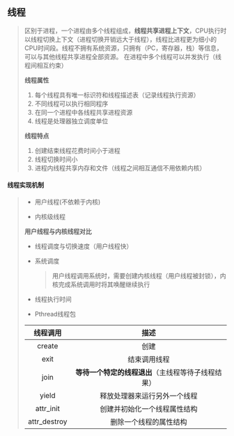 ## 线程

> 区别于进程，一个进程由多个线程组成，**线程共享进程上下文**，CPU执行时以线程切换上下文（进程切换开销远大于线程），线程比进程更为细小的CPU时间段。线程不拥有系统资源，只拥有（PC，寄存器，栈）等信息，可以与其他线程共享进程全部资源。 在进程中多个线程可以并发执行（线程间相互约束）
>
> **线程属性**
>
> 1. 每个线程具有唯一标识符和线程描述表（记录线程执行资源）
> 2. 不同线程可以执行相同程序
> 3. 在同一个进程中各线程共享进程资源
> 4. 线程是处理器独立调度单位
>
> **线程特点**
>
> 1. 创建结束线程花费时间小于进程
> 2. 线程切换时间小
> 3. 进程内线程共享内存和文件（线程之间相互通信不用依赖内核）

#### **线程实现机制**

> - 用户线程(不依赖于内核)
>
> - 内核级线程
>
> **用户线程与内核线程对比**
>
> - 线程调度与切换速度（用户线程快）
>
> - 系统调度
>
>   > 用户线程调用系统时，需要创建内核线程（用户线程被封锁），内核完成系统调用时将其唤醒继续执行
>
> - 线程执行时间
>
> - Pthread线程包
>
> |   线程调用   |                        描述                        |
> | :----------: | :------------------------------------------------: |
> |    create    |                        创建                        |
> |     exit     |                    结束调用线程                    |
> |     join     | **等待一个特定的线程退出**（主线程等待子线程结果） |
> |    yield     |            释放处理器来运行另外一个线程            |
> |  attr_init   |            创建并初始化一个线程属性结构            |
> | attr_destroy |               删除一个线程的属性结构               |
>
> 





